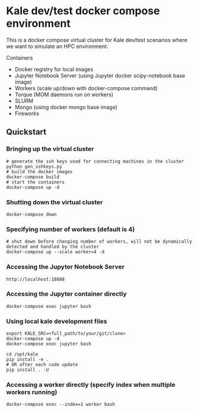 # Kale dev/test docker compose environment

This is a docker compose virtual cluster for Kale dev/test scenarios where we want to simulate an HPC environment.

Containers
- Docker registry for local images
- Jupyter Notebook Server (using Jupyter docker scipy-notebook base image)
- Workers (scale up/down with docker-compose command)
- Torque (MOM daemons run on workers)
- SLURM
- Mongo (using docker mongo base image)
- Fireworks

## Quickstart
### Bringing up the virtual cluster
    # generate the ssh keys used for connecting machines in the cluster
    python gen_sshkeys.py
    # build the docker images
    docker-compose build
    # start the containers
    docker-compose up -d
### Shutting down the virtual cluster
    docker-compose down
### Specifying number of workers (default is 4)
    # shut down before changing number of workers, will not be dynamically detected and handled by the cluster
    docker-compose up --scale worker=4 -d
### Accessing the Jupyter Notebook Server
    http://localhost:18888
### Accessing the Jupyter container directly
    docker-compose exec jupyter bash
### Using local kale development files
    export KALE_SRC=<full_path/to/your/git/clone>
    docker-compose up -d
    docker-compose exec jupyter bash
    
    cd /opt/kale
    pip install -e .
    # OR after each code update
    pip install . -U
### Accessing a worker directly (specify index when multiple workers running)
    docker-compose exec --index=1 worker bash
